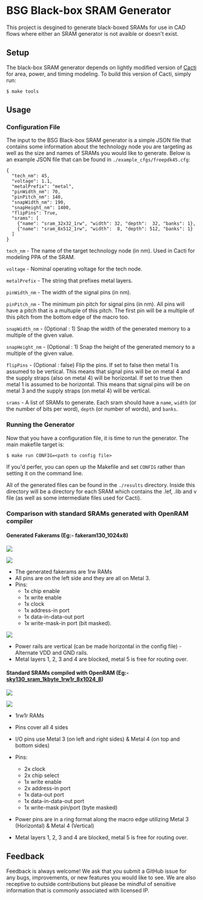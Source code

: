 # BSG Black-box SRAM Generator

This project is desgined to generate black-boxed SRAMs for use in CAD flows
where either an SRAM generator is not avaible or doesn't exist.

## Setup

The black-box SRAM generator depends on lightly modified version of
[Cacti](https://github.com/HewlettPackard/cacti) for area, power, and timing
modeling. To build this version of Cacti, simply run:

```
$ make tools
```

## Usage

### Configuration File

The input to the BSG Black-box SRAM generator is a simple JSON file that
contains some information about the technology node you are targeting as well
as the size and names of SRAMs you would like to generate. Below is an example
JSON file that can be found in `./example_cfgs/freepdk45.cfg`:

```
{
  "tech_nm": 45,
  "voltage": 1.1,
  "metalPrefix": "metal",
  "pinWidth_nm": 70,
  "pinPitch_nm": 140,
  "snapWidth_nm": 190,
  "snapHeight_nm": 1400,
  "flipPins": True,
  "srams": [
    {"name": "sram_32x32_1rw", "width": 32, "depth":  32, "banks": 1},
    {"name": "sram_8x512_1rw", "width":  8, "depth": 512, "banks": 1}
  ]
}
```

`tech_nm` - The name of the target technology node (in nm). Used in Cacti for
modeling PPA of the SRAM.

`voltage` - Nominal operating voltage for the tech node.

`metalPrefix` - The string that prefixes metal layers.

`pinWidth_nm` - The width of the signal pins (in nm).

`pinPitch_nm` - The minimum pin pitch for signal pins (in nm). All pins will
have a pitch that is a multuple of this pitch. The first pin will be a
multiple of this pitch from the bottom edge of the macro too.

`snapWidth_nm` - (Optional : 1) Snap the width of the generated memory to a
multiple of the given value.

`snapHeight_nm` - (Optional : 1) Snap the height of the generated memory to a
multiple of the given value.

`flipPins` - (Optional : false) Flip the pins. If set to false then metal 1 is
assumed to be vertical. This means that signal pins will be on metal 4 and the
supply straps (also on metal 4) will be horizontal. If set to true then metal 1
is assumed to be horizontal. This means that signal pins will be on metal 3 and
the supply straps (on metal 4) will be vertical.

`srams` - A list of SRAMs to generate. Each sram should have a `name`, `width`
(or the number of bits per word), `depth` (or number of words), and `banks`.


### Running the Generator

Now that you have a configuration file, it is time to run the generator. The
main makefile target is:

```
$ make run CONFIG=<path to config file>
```

If you'd perfer, you can open up the Makefile and set `CONFIG` rather than
setting it on the command line.

All of the generated files can be found in the `./results` directory. Inside
this directory will be a directory for each SRAM which contains the .lef, .lib
and v file (as well as some intermediate files used for Cacti).

### Comparison with standard SRAMs generated with OpenRAM compiler

#### Generated Fakerams (Eg:- fakeram130_1024x8)

![](docs/images/fakeram.png)

![](docs/images/fakeram_io.png)

- The generated fakerams are 1rw RAMs 
- All pins are on the left side and they are all on Metal 3.
- Pins:
  - 1x chip enable 
  - 1x write enable
  - 1x clock 
  - 1x address-in port
  - 1x data-in-data-out port
  - 1x write-mask-in port (bit masked).

![](docs/images/fakeram_power.png)

- Power rails are vertical (can be made horizontal in the config file) - Alternate VDD and GND rails.
- Metal layers 1, 2, 3 and 4 are blocked, metal 5 is free for routing over.

#### Standard SRAMs compiled with OpenRAM (Eg:- [sky130_sram_1kbyte_1rw1r_8x1024_8](https://github.com/efabless/sky130_sram_macros/tree/main/sky130_sram_1kbyte_1rw1r_8x1024_8))

![](docs/images/openram.png)

![](docs/images/openram_pins.png)

- 1rw1r RAMs
- Pins cover all 4 sides
- I/O pins use Metal 3 (on left and right sides) & Metal 4 (on top and bottom sides)
- Pins:
  - 2x clock 
  - 2x chip select
  - 1x write enable
  - 2x address-in port
  - 1x data-out port
  - 1x data-in-data-out port
  - 1x write-mask pin/port (byte masked)

- Power pins are in a ring format along the macro edge utilizing Metal 3 (Horizontal) & Metal 4 (Vertical)
- Metal layers 1, 2, 3 and 4 are blocked, metal 5 is free for routing over.



## Feedback

Feedback is always welcome! We ask that you submit a GitHub issue for any bugs,
improvements, or new features you would like to see. We are also receptive to
outside contributions but please be mindful of sensitive information that is
commonly associated with licensed IP.

